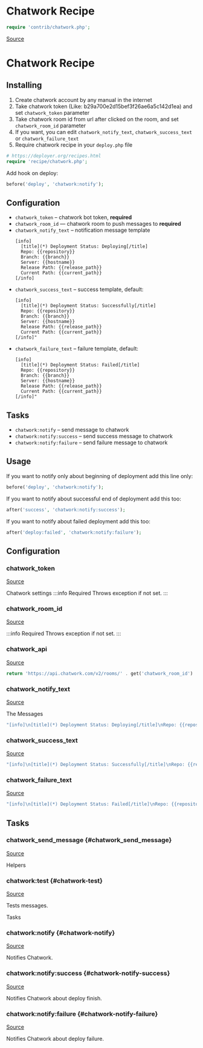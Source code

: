 <!-- DO NOT EDIT THIS FILE! -->
<!-- Instead edit contrib/chatwork.php -->
<!-- Then run bin/docgen -->

# Chatwork Recipe

```php
require 'contrib/chatwork.php';
```

[Source](/contrib/chatwork.php)



# Chatwork Recipe
## Installing
  1. Create chatwork account by any manual in the internet
  2. Take chatwork token (Like: b29a700e2d15bef3f26ae6a5c142d1ea) and set `chatwork_token` parameter
  3. Take chatwork room id from url after clicked on the room, and set `chatwork_room_id` parameter
  4. If you want, you can edit `chatwork_notify_text`, `chatwork_success_text` or `chatwork_failure_text`
  5. Require chatwork recipe in your `deploy.php` file
```php
# https://deployer.org/recipes.html
require 'recipe/chatwork.php';
```
Add hook on deploy:
```php
before('deploy', 'chatwork:notify');
```
## Configuration
- `chatwork_token` – chatwork bot token, **required**
- `chatwork_room_id` — chatwork room to push messages to **required**
- `chatwork_notify_text` – notification message template
  ```
  [info]
    [title](*) Deployment Status: Deploying[/title]
    Repo: {{repository}}
    Branch: {{branch}}
    Server: {{hostname}}
    Release Path: {{release_path}}
    Current Path: {{current_path}}
  [/info]
  ```
- `chatwork_success_text` – success template, default:
  ```
  [info]
    [title](*) Deployment Status: Successfully[/title]
    Repo: {{repository}}
    Branch: {{branch}}
    Server: {{hostname}}
    Release Path: {{release_path}}
    Current Path: {{current_path}}
  [/info]"
  ```
- `chatwork_failure_text` – failure template, default:
  ```
  [info]
    [title](*) Deployment Status: Failed[/title]
    Repo: {{repository}}
    Branch: {{branch}}
    Server: {{hostname}}
    Release Path: {{release_path}}
    Current Path: {{current_path}}
  [/info]"
  ```
## Tasks
- `chatwork:notify` – send message to chatwork
- `chatwork:notify:success` – send success message to chatwork
- `chatwork:notify:failure` – send failure message to chatwork
## Usage
If you want to notify only about beginning of deployment add this line only:
```php
before('deploy', 'chatwork:notify');
```
If you want to notify about successful end of deployment add this too:
```php
after('success', 'chatwork:notify:success');
```
If you want to notify about failed deployment add this too:
```php
after('deploy:failed', 'chatwork:notify:failure');
```


## Configuration
### chatwork_token
[Source](https://github.com/deployphp/deployer/blob/master/contrib/chatwork.php#L93)

Chatwork settings
:::info Required
Throws exception if not set.
:::




### chatwork_room_id
[Source](https://github.com/deployphp/deployer/blob/master/contrib/chatwork.php#L96)


:::info Required
Throws exception if not set.
:::




### chatwork_api
[Source](https://github.com/deployphp/deployer/blob/master/contrib/chatwork.php#L99)



```php title="Default value"
return 'https://api.chatwork.com/v2/rooms/' . get('chatwork_room_id') . '/messages';
```


### chatwork_notify_text
[Source](https://github.com/deployphp/deployer/blob/master/contrib/chatwork.php#L104)

The Messages

```php title="Default value"
"[info]\n[title](*) Deployment Status: Deploying[/title]\nRepo: {{repository}}\nBranch: {{branch}}\nServer: {{hostname}}\nRelease Path: {{release_path}}\nCurrent Path: {{current_path}}\n[/info]"
```


### chatwork_success_text
[Source](https://github.com/deployphp/deployer/blob/master/contrib/chatwork.php#L105)



```php title="Default value"
"[info]\n[title](*) Deployment Status: Successfully[/title]\nRepo: {{repository}}\nBranch: {{branch}}\nServer: {{hostname}}\nRelease Path: {{release_path}}\nCurrent Path: {{current_path}}\n[/info]"
```


### chatwork_failure_text
[Source](https://github.com/deployphp/deployer/blob/master/contrib/chatwork.php#L106)



```php title="Default value"
"[info]\n[title](*) Deployment Status: Failed[/title]\nRepo: {{repository}}\nBranch: {{branch}}\nServer: {{hostname}}\nRelease Path: {{release_path}}\nCurrent Path: {{current_path}}\n[/info]"
```



## Tasks

### chatwork_send_message {#chatwork_send_message}
[Source](https://github.com/deployphp/deployer/blob/master/contrib/chatwork.php#L109)



Helpers


### chatwork:test {#chatwork-test}
[Source](https://github.com/deployphp/deployer/blob/master/contrib/chatwork.php#L118)

Tests messages.

Tasks


### chatwork:notify {#chatwork-notify}
[Source](https://github.com/deployphp/deployer/blob/master/contrib/chatwork.php#L129)

Notifies Chatwork.




### chatwork:notify:success {#chatwork-notify-success}
[Source](https://github.com/deployphp/deployer/blob/master/contrib/chatwork.php#L144)

Notifies Chatwork about deploy finish.




### chatwork:notify:failure {#chatwork-notify-failure}
[Source](https://github.com/deployphp/deployer/blob/master/contrib/chatwork.php#L160)

Notifies Chatwork about deploy failure.




